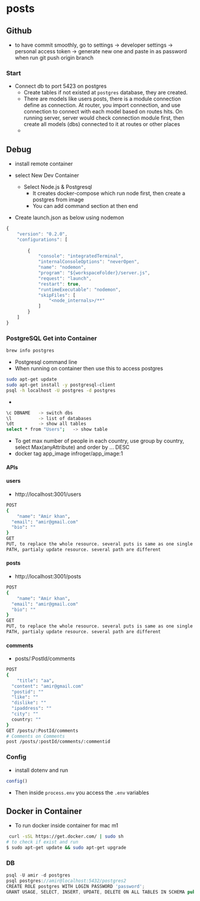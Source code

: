 # posts


## Github
* to have commit smoothly, go to settings -> developer settings -> personal access token -> generate new one and paste in as password when run git push origin branch 


### Start
* Connect db to port 5423 on postgres
  * Create tables if not existed at `postgres` database, they are created. 
  * There are models like users posts, there is a module connection define as connection. At router, you import connection, and use connection to connect with each model based on routes hits. On running server, server would check connection module first, then create all models (dbs) connected to it at routes or other places
  * 


## Debug
* install remote container
* select New Dev Container
  * Select Node.js & Postgresql
    * It creates docker-compose which run node first, then create a postgres from image
    * You can add command section at then end

* Create launch.json as below using nodemon
```javascript
{
    "version": "0.2.0",
    "configurations": [
    
        {
            "console": "integratedTerminal",
            "internalConsoleOptions": "neverOpen",
            "name": "nodemon",
            "program": "${workspaceFolder}/server.js",
            "request": "launch",
            "restart": true,
            "runtimeExecutable": "nodemon",
            "skipFiles": [
                "<node_internals>/**"
            ]
        }
    ]
}
```

### PostgreSQL Get into Container
```bash
brew info postgres
```
* Postgresql command line
* When running on container then use this to access postgres
```bash
sudo apt-get update
sudo apt-get install -y postgresql-client
psql -h localhost -U postgres -d postgres 
```
* 
```bash
\c DBNAME   -> switch dbs
\l          -> list of databases
\dt         -> show all tables
select * from "Users";   -> show table
```
* To get max number of people in each country, use group by country, select Max(anyAttribute) and order by ... DESC
* docker tag app_image infroger/app_image:1


#### APIs

#### users
* http://localhost:3001/users
```bash
POST
{
	"name": "Amir khan",
  "email": "amir@gmail.com"
  "bio": ""
}
GET
PUT, to replace the whole resource. several puts is same as one single put
PATH, partialy update resource. several path are different
```

#### posts
* http://localhost:3001/posts
```bash
POST
{
	"name": "Amir khan",
  "email": "amir@gmail.com"
  "bio": ""
}
GET
PUT, to replace the whole resource. several puts is same as one single put
PATH, partialy update resource. several path are different
```
#### comments
* posts/:PostId/comments
```bash
POST
{
	"title": "aa",
  "content": "amir@gmail.com"
  "postid": ""
  "like": ""
  "dislike": ""
  "ipaddress": ""
  "city": ""
  country: ""
}
GET /posts/:PostId/comments
# Comments on Comments
post /posts/:postId/comments/:commentid

```

### Config
* install dotenv and run  
```javascript
config()
```
* Then inside  `process.env` you access the `.env` variables 

## Docker in Container 
* To run docker inside container for mac m1
```bash
 curl -sSL https://get.docker.com/ | sudo sh
# to check if exist and run
$ sudo apt-get update && sudo apt-get upgrade
```

### DB

```javascript
psql -U amir -d postgres
psql postgres://amir@localhost:5432/postgres2
CREATE ROLE postgres WITH LOGIN PASSWORD 'password';
GRANT USAGE, SELECT, INSERT, UPDATE, DELETE ON ALL TABLES IN SCHEMA public TO postgres;

```